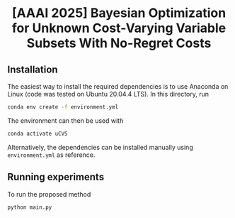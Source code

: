 
<div align="center">

# [AAAI 2025] Bayesian Optimization for Unknown Cost-Varying Variable Subsets With No-Regret Costs

</div>

## Installation
The easiest way to install the required dependencies is to use Anaconda
on Linux (code was tested on Ubuntu 20.04.4 LTS). In this directory,
run
```bash
conda env create -f environment.yml
```
The environment can then be used with
```bash
conda activate uCVS
```
Alternatively, the dependencies can be installed manually using 
``environment.yml`` as reference.

## Running experiments

To run the proposed method
```bash
python main.py
```

